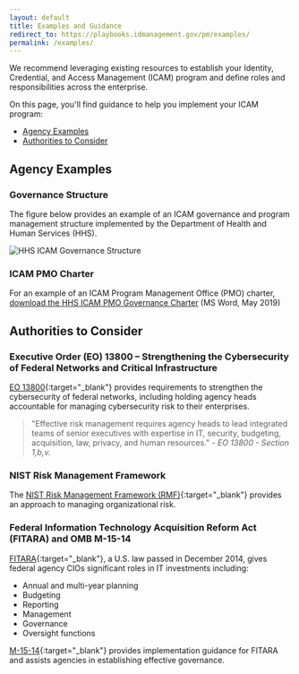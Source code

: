 ```yaml
---
layout: default
title: Examples and Guidance
redirect_to: https://playbooks.idmanagement.gov/pm/examples/
permalink: /examples/
---
```


We recommend leveraging existing resources to establish your Identity, Credential, and Access Management (ICAM) program and define roles and responsibilities across the enterprise.

On this page, you'll find guidance to help you implement your ICAM program:
- [Agency Examples](#agency-examples)
- [Authorities to Consider](#authorities-to-consider)

## Agency Examples

### Governance Structure

The figure below provides an example of an ICAM governance and program management structure implemented by the Department of Health and Human Services (HHS).

![HHS ICAM Governance Structure]({{site.baseurl}}/img/HHS-ICAM-Governance-And-Program-Management-Structure.png)

### ICAM PMO Charter
For an example of an ICAM Program Management Office (PMO) charter, <a href="{{site.baseurl}}/docs/HHS-Governance-Charter.doc">download the HHS ICAM PMO Governance Charter</a> (MS Word, May 2019)

## Authorities to Consider

### Executive Order (EO) 13800 – Strengthening the Cybersecurity of Federal Networks and Critical Infrastructure

[EO 13800](https://www.whitehouse.gov/presidential-actions/presidential-executive-order-strengthening-cybersecurity-federal-networks-critical-infrastructure/){:target="_blank"} provides requirements to strengthen the cybersecurity of federal networks, including holding agency heads accountable for managing cybersecurity risk to their enterprises. 

> "Effective risk management requires agency heads to lead integrated teams of senior executives with expertise in IT, security, budgeting, acquisition, law, privacy, and human resources." - *EO 13800 - Section 1,b,v.*

### NIST Risk Management Framework

The [NIST Risk Management Framework (RMF)](https://csrc.nist.gov/projects/risk-management/risk-management-framework-(RMF)-Overview){:target="_blank"} provides an approach to managing organizational risk.

### Federal Information Technology Acquisition Reform Act (FITARA) and OMB M-15-14

[FITARA](https://www.congress.gov/113/plaws/publ291/PLAW-113publ291.pdf#page=148%5D){:target="_blank"}, a U.S. law passed in December 2014, gives federal agency CIOs significant roles in IT investments including:

- Annual and multi-year planning
- Budgeting
- Reporting
- Management
- Governance
- Oversight functions

[M-15-14](https://www.whitehouse.gov/sites/whitehouse.gov/files/omb/memoranda/2015/m-15-14.pdf){:target="_blank"} provides implementation guidance for FITARA and assists agencies in establishing effective governance.
